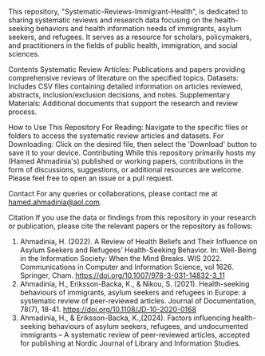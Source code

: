 This repository, "Systematic-Reviews-Immigrant-Health", is dedicated to sharing systematic reviews and research data focusing on the health-seeking behaviors and health information needs of immigrants, asylum seekers, and refugees. It serves as a resource for scholars, policymakers, and practitioners in the fields of public health, immigration, and social sciences.

Contents
Systematic Review Articles: Publications and papers providing comprehensive reviews of literature on the specified topics.
Datasets: Includes CSV files containing detailed information on articles reviewed, abstracts, inclusion/exclusion decisions, and notes.
Supplementary Materials: Additional documents that support the research and review process.

How to Use This Repository
For Reading: Navigate to the specific files or folders to access the systematic review articles and datasets.
For Downloading: Click on the desired file, then select the 'Download' button to save it to your device.
Contributing
While this repository primarily hosts my (Hamed Ahmadinia's) published or working papers, contributions in the form of discussions, suggestions, or additional resources are welcome. Please feel free to open an issue or a pull request.

Contact
For any queries or collaborations, please contact me at hamed.ahmadinia@aol.com.

Citation
If you use the data or findings from this repository in your research or publication, please cite the relevant papers or the repository as follows:
1. Ahmadinia, H. (2022). A Review of Health Beliefs and Their Influence on Asylum Seekers and Refugees’ Health-Seeking Behavior. In: Well-Being in the Information Society: When the Mind Breaks. WIS 2022. Communications in Computer and Information Science, vol 1626. Springer, Cham. https://doi.org/10.1007/978-3-031-14832-3_11
2. Ahmadinia, H., Eriksson-Backa, K., & Nikou, S. (2021). Health-seeking behaviours of immigrants, asylum seekers and refugees in Europe: a systematic review of peer-reviewed articles. Journal of Documentation, 78(7), 18-41. https://doi.org/10.1108/JD-10-2020-0168
4. Ahmadinia, H., & Eriksson-Backa, K.,(2024). Factors influencing health-seeking behaviours of asylum seekers, refugees, and undocumented immigrants – A systematic review of peer-reviewed articles, accepted for publishing at Nordic Journal of Library and Information Studies. 
